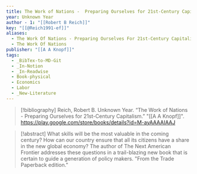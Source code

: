 ```yaml
---
title: The Work of Nations -  Preparing Ourselves for 21st-Century Capitalism
year: Unknown Year
author - 1: "[[Robert B Reich]]"
key: "[[@Reich1991-ef]]"
aliases:
  - The Work Of Nations - Preparing Ourselves For 21st-Century Capitalism
  - The Work Of Nations
publisher: "[[A A Knopf]]"
tags:
  - _BibTex-to-MD-Git
  - _In-Notion
  - _In-Readwise
  - Book-physical
  - Economics
  - Labor
  - _New-Literature
---
```


> [!bibliography]
> Reich, Robert B. Unknown Year. “The Work of Nations -  Preparing Ourselves for 21st-Century Capitalism.” "[[A A Knopf]]". https://play.google.com/store/books/details?id=M-ayAAAAIAAJ

> [!abstract]
> What skills will be the most valuable in the coming century? How can our country ensure that all its citizens have a share in the new global economy? The author of The Next American Frontier addresses these questions in a trail-blazing new book that is certain to guide a generation of policy makers. "From the Trade Paperback edition."
